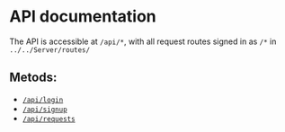 # API documentation

The API is accessible at `/api/*`, with all request routes signed in as `/*` in `../../Server/routes/`

## Metods:
- [`/api/login`](./login.md)
- [`/api/signup`](./signup.md)
- [`/api/requests`](./requests.md)

